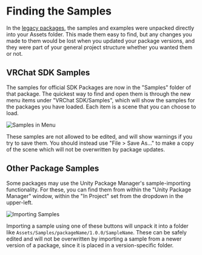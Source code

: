 # Finding the Samples

In the [legacy packages](glossary#legacy-packages), the samples and examples were unpacked directly into your Assets folder. This made them easy to find, but any changes you made to them would be lost when you updated your package versions, and they were part of your general project structure whether you wanted them or not.

## VRChat SDK Samples
The samples for official SDK Packages are now in the "Samples" folder of that package. The quickest way to find and open them is through the new menu items under "VRChat SDK/Samples", which will show the samples for the packages you have loaded. Each item is a scene that you can choose to load.

![Samples in Menu](/vcc.docs.vrchat.com/images/samples.png)

These samples are not allowed to be edited, and will show warnings if you try to save them. You should instead use "File > Save As..." to make a copy of the scene which will not be overwritten by package updates.

## Other Package Samples

Some packages may use the Unity Package Manager's sample-importing functionality. For these, you can find them from within the "Unity Package Manager" window, within the "In Project" set from the dropdown in the upper-left.

![Importing Samples](/vcc.docs.vrchat.com/images/import-samples.png)

Importing a sample using one of these buttons will unpack it into a folder like `Assets/Samples/packageName/1.0.0/SampleName`. These can be safely edited and will not be overwritten by importing a sample from a newer version of a package, since it is placed in a version-specific folder.